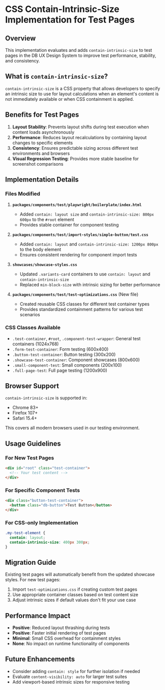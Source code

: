 # CSS Contain-Intrinsic-Size Implementation for Test Pages

## Overview

This implementation evaluates and adds `contain-intrinsic-size` to test pages in the DB UX Design System to improve test performance, stability, and consistency.

## What is `contain-intrinsic-size`?

`contain-intrinsic-size` is a CSS property that allows developers to specify an intrinsic size to use for layout calculations when an element's content is not immediately available or when CSS containment is applied.

## Benefits for Test Pages

1. **Layout Stability**: Prevents layout shifts during test execution when content loads asynchronously
2. **Performance**: Reduces layout recalculations by containing layout changes to specific elements
3. **Consistency**: Ensures predictable sizing across different test environments and browsers
4. **Visual Regression Testing**: Provides more stable baseline for screenshot comparisons

## Implementation Details

### Files Modified

1. **`packages/components/test/playwright/boilerplate/index.html`**
   - Added `contain: layout size` and `contain-intrinsic-size: 800px 600px` to the `#root` element
   - Provides stable container for component testing

2. **`packages/components/test/import-styles/simple-button/test.css`**
   - Added `contain: layout` and `contain-intrinsic-size: 1200px 800px` to the body element
   - Ensures consistent rendering for component import tests

3. **`showcases/showcase-styles.css`**
   - Updated `.variants-card` containers to use `contain: layout` and `contain-intrinsic-size`
   - Replaced `min-block-size` with intrinsic sizing for better performance

4. **`packages/components/test/test-optimizations.css`** (New file)
   - Created reusable CSS classes for different test container types
   - Provides standardized containment patterns for various test scenarios

### CSS Classes Available

- `.test-container`, `#root`, `.component-test-wrapper`: General test containers (1024x768)
- `.form-test-container`: Form testing (600x400)
- `.button-test-container`: Button testing (300x200)
- `.showcase-test-container`: Component showcases (800x600)
- `.small-component-test`: Small components (200x100)
- `.full-page-test`: Full page testing (1200x900)

## Browser Support

`contain-intrinsic-size` is supported in:
- Chrome 83+
- Firefox 107+
- Safari 15.4+

This covers all modern browsers used in our testing environment.

## Usage Guidelines

### For New Test Pages

```html
<div id="root" class="test-container">
  <!-- Your test content -->
</div>
```

### For Specific Component Tests

```html
<div class="button-test-container">
  <button class="db-button">Test Button</button>
</div>
```

### For CSS-only Implementation

```css
.my-test-element {
  contain: layout;
  contain-intrinsic-size: 400px 300px;
}
```

## Migration Guide

Existing test pages will automatically benefit from the updated showcase styles. For new test pages:

1. Import `test-optimizations.css` if creating custom test pages
2. Use appropriate container classes based on test content size
3. Adjust intrinsic sizes if default values don't fit your use case

## Performance Impact

- **Positive**: Reduced layout thrashing during tests
- **Positive**: Faster initial rendering of test pages
- **Minimal**: Small CSS overhead for containment styles
- **None**: No impact on runtime functionality of components

## Future Enhancements

- Consider adding `contain: style` for further isolation if needed
- Evaluate `content-visibility: auto` for larger test suites
- Add viewport-based intrinsic sizes for responsive testing